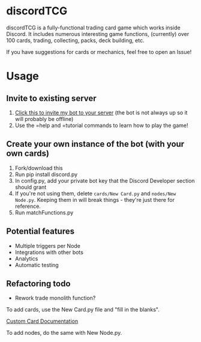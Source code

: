 # discordTCG
discordTCG is a fully-functional trading card game which works inside Discord. It includes numerous interesting game functions, (currently) over 100 cards, trading, collecting, packs, deck building, etc.

If you have suggestions for cards or mechanics, feel free to open an Issue!

# Usage

## Invite to existing server
1. [Click this to invite my bot to your server](https://discordapp.com/api/oauth2/authorize?client_id=545701080047026176&permissions=0&scope=bot)
(the bot is not always up so it will probably be offline)
2. Use the =help and =tutorial commands to learn how to play the game!

## Create your own instance of the bot (with your own cards)
1. Fork/download this
2. Run pip install discord.py
3. In config.py, add your private bot key that the Discord Developer section should grant
4. If you're not using them, delete `cards/New Card.py` and `nodes/New Node.py`. Keeping them in will break things - they're just there for reference.
5. Run matchFunctions.py

## Potential features
- Multiple triggers per Node
- Integrations with other bots
- Analytics
- Automatic testing

## Refactoring todo 
- Rework trade monolith function?

To add cards, use the New Card.py file and "fill in the blanks". 

[Custom Card Documentation](https://github.com/Pazda/discordTCG/wiki)

To add nodes, do the same with New Node.py.
